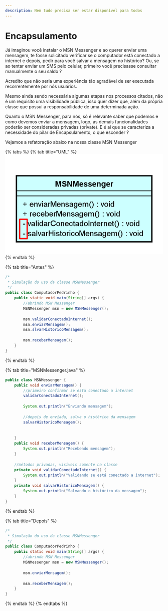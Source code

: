 ```yaml
---
description: Nem tudo precisa ser estar disponível para todos
---
```


# Encapsulamento

Já imaginou você instalar o MSN Messenger e ao querer enviar uma mensagem, te fosse solicitado verificar se o computador está conectado a internet e depois, pedir para você salvar a mensagem no histórico? Ou, se ao tentar enviar um SMS pelo celular, primeiro você precisasse consultar manualmente o seu saldo ?

Acredito que não seria uma experiência tão agradável de ser executada recorrentemente por nós usuários.

Mesmo ainda sendo necessária algumas etapas nos processos citados, não é um requisito uma visibilidade pública, isso quer dizer que, além da própria classe que possui a responsabilidade de uma determinada ação.

Quanto o MSN Messenger, para nós, só é relevante saber que podemos e como devemos enviar a mensagem, logo, as demais funcionalidades poderão ser consideradas privadas (private). E é ai que se caracteriza a necessidade do pilar de Encapsulamento, o que esconder ?

Vejamos a refatoração abaixo na nossa classe MSN Messenger

{% tabs %}
{% tab title="UML" %}
![](<../../.gitbook/assets/image (8) (1).png>)
{% endtab %}

{% tab title="Antes" %}
```java
/*
 * Simulação do uso da classe MSNMessenger
 */
public class ComputadorPedrinho {
	public static void main(String[] args) {
		//abrindo MSN Messenger
		MSNMessenger msn = new MSNMessenger();
		
		msn.validarConectadoInternet();
		msn.enviarMensagem();
		msn.slvarHistoricoMensagem();
		
		msn.receberMensagem();
	}
}
```
{% endtab %}

{% tab title="MSNMessenger.java" %}
```java
public class MSNMessenger {
	public void enviarMensagem() {
		//primeiro confirmar se esta conectado a internet
		validarConectadoInternet();
		
		System.out.println("Enviando mensagem");
		
		//depois de enviada, salva o histórico da mensagem
		salvarHistoricoMensagem();
		
		
	}
	public void receberMensagem() {
		System.out.println("Recebendo mensagem");
	}
	
	//métodos privadas, visíveis somente na classe
	private void validarConectadoInternet() {
		System.out.println("Validando se está conectado a internet");
	}
	private void salvarHistoricoMensagem() {
		System.out.println("Salvando o histórico da mensagem");
	}
}
```
{% endtab %}

{% tab title="Depois" %}
```java
/*
 * Simulação do uso da classe MSNMessenger
 */
public class ComputadorPedrinho {
	public static void main(String[] args) {
		//abrindo MSN Messenger
		MSNMessenger msn = new MSNMessenger();
		
		msn.enviarMensagem();
		
		msn.receberMensagem();
	}
}
```
{% endtab %}
{% endtabs %}

